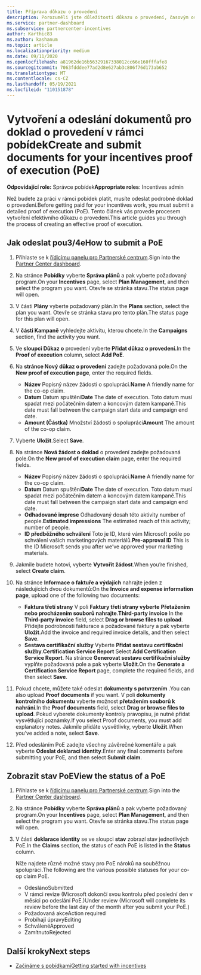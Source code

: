 ```yaml
---
title: Příprava důkazu o provedení
description: Porozuměli jste důležitosti důkazu o provedení, časovým osám, zobrazení stavu a pokynům pro odeslání.
ms.service: partner-dashboard
ms.subservice: partnercenter-incentives
author: Karthic83
ms.author: kashanum
ms.topic: article
ms.localizationpriority: medium
ms.date: 09/11/2020
ms.openlocfilehash: a81962de16b56329167338012cc66e160fffafe8
ms.sourcegitcommit: 7063fdddee77ad2d8e627ab3c806f76d173ab652
ms.translationtype: MT
ms.contentlocale: cs-CZ
ms.lasthandoff: 05/19/2021
ms.locfileid: "110151878"
---
```

# <a name="create-and-submit-documents-for-your-incentives-proof-of-execution-poe"></a><span data-ttu-id="1a03c-103">Vytvoření a odeslání dokumentů pro doklad o provedení v rámci pobídek</span><span class="sxs-lookup"><span data-stu-id="1a03c-103">Create and submit documents for your incentives proof of execution (PoE)</span></span>

<span data-ttu-id="1a03c-104">**Odpovídající role:** Správce pobídek</span><span class="sxs-lookup"><span data-stu-id="1a03c-104">**Appropriate roles**: Incentives admin</span></span>

<span data-ttu-id="1a03c-105">Než budete za práci v rámci pobídek platit, musíte odeslat podrobné doklad o provedení.</span><span class="sxs-lookup"><span data-stu-id="1a03c-105">Before getting paid for your incentives work, you must submit a detailed proof of execution (PoE).</span></span> <span data-ttu-id="1a03c-106">Tento článek vás provede procesem vytvoření efektivního důkazu o provedení.</span><span class="sxs-lookup"><span data-stu-id="1a03c-106">This article guides you through the process of creating an effective proof of execution.</span></span>

## <a name="how-to-submit-a-poe"></a><span data-ttu-id="1a03c-107">Jak odeslat pou3/4e</span><span class="sxs-lookup"><span data-stu-id="1a03c-107">How to submit a PoE</span></span>

1. <span data-ttu-id="1a03c-108">Přihlaste se k [řídicímu panelu pro Partnerské centrum](https://partner.microsoft.com/dashboard/).</span><span class="sxs-lookup"><span data-stu-id="1a03c-108">Sign into the [Partner Center dashboard](https://partner.microsoft.com/dashboard/).</span></span>

2. <span data-ttu-id="1a03c-109">Na stránce **Pobídky** vyberte **Správa plánů** a pak vyberte požadovaný program.</span><span class="sxs-lookup"><span data-stu-id="1a03c-109">On your **Incentives** page, select **Plan Management**, and then select the program you want.</span></span> <span data-ttu-id="1a03c-110">Otevře se stránka stavu.</span><span class="sxs-lookup"><span data-stu-id="1a03c-110">The status page will open.</span></span>

3. <span data-ttu-id="1a03c-111">V části **Plány** vyberte požadovaný plán.</span><span class="sxs-lookup"><span data-stu-id="1a03c-111">In the **Plans** section, select the plan you want.</span></span> <span data-ttu-id="1a03c-112">Otevře se stránka stavu pro tento plán.</span><span class="sxs-lookup"><span data-stu-id="1a03c-112">The status page for this plan will open.</span></span>

4. <span data-ttu-id="1a03c-113">V **části Kampaně** vyhledejte aktivitu, kterou chcete.</span><span class="sxs-lookup"><span data-stu-id="1a03c-113">In the **Campaigns** section, find the activity you want.</span></span>

5. <span data-ttu-id="1a03c-114">Ve **sloupci Důkaz o** provedení vyberte **Přidat důkaz o provedení.**</span><span class="sxs-lookup"><span data-stu-id="1a03c-114">In the **Proof of execution** column, select **Add PoE**.</span></span>

6. <span data-ttu-id="1a03c-115">Na **stránce Nový důkaz o provedení** zadejte požadovaná pole.</span><span class="sxs-lookup"><span data-stu-id="1a03c-115">On the **New proof of execution page**, enter the required fields.</span></span>

   - <span data-ttu-id="1a03c-116">**Název**  Popisný název žádosti o spolupráci.</span><span class="sxs-lookup"><span data-stu-id="1a03c-116">**Name**  A friendly name for the co-op claim.</span></span>
   - <span data-ttu-id="1a03c-117">**Datum**  Datum spuštění</span><span class="sxs-lookup"><span data-stu-id="1a03c-117">**Date**  The date of execution.</span></span> <span data-ttu-id="1a03c-118">Toto datum musí spadat mezi počátečním datem a koncovým datem kampaně.</span><span class="sxs-lookup"><span data-stu-id="1a03c-118">This date must fall between the campaign start date and campaign end date.</span></span>
   - <span data-ttu-id="1a03c-119">**Amount (Částka)**  Množství žádosti o spolupráci</span><span class="sxs-lookup"><span data-stu-id="1a03c-119">**Amount**  The amount of the co-op claim.</span></span>

7. <span data-ttu-id="1a03c-120">Vyberte **Uložit**.</span><span class="sxs-lookup"><span data-stu-id="1a03c-120">Select **Save**.</span></span>

8. <span data-ttu-id="1a03c-121">Na stránce **Nová žádost o doklad** o provedení zadejte požadovaná pole.</span><span class="sxs-lookup"><span data-stu-id="1a03c-121">On the **New proof of execution claim** page, enter the required fields.</span></span>

   - <span data-ttu-id="1a03c-122">**Název**  Popisný název žádosti o spolupráci.</span><span class="sxs-lookup"><span data-stu-id="1a03c-122">**Name**  A friendly name for the co-op claim.</span></span>
   - <span data-ttu-id="1a03c-123">**Datum**  Datum spuštění</span><span class="sxs-lookup"><span data-stu-id="1a03c-123">**Date**  The date of execution.</span></span> <span data-ttu-id="1a03c-124">Toto datum musí spadat mezi počátečním datem a koncovým datem kampaně.</span><span class="sxs-lookup"><span data-stu-id="1a03c-124">This date must fall between the campaign start date and campaign end date.</span></span>
   - <span data-ttu-id="1a03c-125">**Odhadované imprese**   Odhadovaný dosah této aktivity number of people.</span><span class="sxs-lookup"><span data-stu-id="1a03c-125">**Estimated impressions**   The estimated reach of this activity; number of people.</span></span>
   - <span data-ttu-id="1a03c-126">**ID předběžného schválení**   Toto je ID, které vám Microsoft pošle po schválení vašich marketingových materiálů.</span><span class="sxs-lookup"><span data-stu-id="1a03c-126">**Pre-approval ID**   This is the ID Microsoft sends you after we’ve approved your marketing materials.</span></span>

9. <span data-ttu-id="1a03c-127">Jakmile budete hotovi, vyberte **Vytvořit žádost**.</span><span class="sxs-lookup"><span data-stu-id="1a03c-127">When you’re finished, select **Create claim**.</span></span>

10. <span data-ttu-id="1a03c-128">Na stránce **Informace o faktuře a výdajích** nahrajte jeden z následujících dvou dokumentů:</span><span class="sxs-lookup"><span data-stu-id="1a03c-128">On the **Invoice and expense information page**, upload one of the following two documents:</span></span>
    - <span data-ttu-id="1a03c-129">**Faktura třetí strany**  V poli **Faktury třetí strany vyberte** **Přetažením nebo procházením souborů nahrajte**.</span><span class="sxs-lookup"><span data-stu-id="1a03c-129">**Third-party invoice**  In the **Third-party invoice** field, select **Drag or browse files to upload**.</span></span> <span data-ttu-id="1a03c-130">Přidejte podrobnosti fakturace a požadované faktury a pak vyberte **Uložit**.</span><span class="sxs-lookup"><span data-stu-id="1a03c-130">Add the invoice and required invoice details, and then select **Save**.</span></span>
    - <span data-ttu-id="1a03c-131">**Sestava certifikační služby**  Vyberte **Přidat sestavu certifikační služby**.</span><span class="sxs-lookup"><span data-stu-id="1a03c-131">**Certification Service Report**  Select **Add Certification Service Report**.</span></span> <span data-ttu-id="1a03c-132">Na stránce **Generovat sestavu certifikační služby** vyplňte požadovaná pole a pak vyberte **Uložit**.</span><span class="sxs-lookup"><span data-stu-id="1a03c-132">On the **Generate a Certification Service Report** page, complete the required fields, and then select **Save**.</span></span>

11. <span data-ttu-id="1a03c-133">Pokud chcete, můžete také odeslat **dokumenty s potvrzením** .</span><span class="sxs-lookup"><span data-stu-id="1a03c-133">You can also upload **Proof documents** if you want.</span></span> <span data-ttu-id="1a03c-134">V poli **dokumenty kontrolního dokumentu** vyberte možnost **přetažením souborů k nahrání**.</span><span class="sxs-lookup"><span data-stu-id="1a03c-134">In the **Proof documents** field, select **Drag or browse files to upload**.</span></span> <span data-ttu-id="1a03c-135">Pokud vyberete dokumenty kontroly pravopisu, je nutné přidat vysvětlující poznámky.</span><span class="sxs-lookup"><span data-stu-id="1a03c-135">If you select Proof documents, you must add explanatory notes.</span></span> <span data-ttu-id="1a03c-136">Jakmile přidáte vysvětlivky, vyberte **Uložit**.</span><span class="sxs-lookup"><span data-stu-id="1a03c-136">When you’ve added a note, select **Save**.</span></span>

12. <span data-ttu-id="1a03c-137">Před odesláním PoE zadejte všechny závěrečné komentáře a pak vyberte **Odeslat deklaraci identity**.</span><span class="sxs-lookup"><span data-stu-id="1a03c-137">Enter any final comments before submitting your PoE, and then select **Submit claim**.</span></span>

## <a name="view-the-status-of-a-poe"></a><span data-ttu-id="1a03c-138">Zobrazit stav PoE</span><span class="sxs-lookup"><span data-stu-id="1a03c-138">View the status of a PoE</span></span>

1. <span data-ttu-id="1a03c-139">Přihlaste se k [řídicímu panelu pro Partnerské centrum](https://partner.microsoft.com/dashboard/).</span><span class="sxs-lookup"><span data-stu-id="1a03c-139">Sign into the [Partner Center dashboard](https://partner.microsoft.com/dashboard/).</span></span>

2. <span data-ttu-id="1a03c-140">Na stránce **Pobídky** vyberte **Správa plánů** a pak vyberte požadovaný program.</span><span class="sxs-lookup"><span data-stu-id="1a03c-140">On your **Incentives** page, select **Plan Management**, and then select the program you want.</span></span> <span data-ttu-id="1a03c-141">Otevře se stránka stavu.</span><span class="sxs-lookup"><span data-stu-id="1a03c-141">The status page will open.</span></span>

3. <span data-ttu-id="1a03c-142">V části **deklarace identity** se ve sloupci **stav** zobrazí stav jednotlivých PoE.</span><span class="sxs-lookup"><span data-stu-id="1a03c-142">In the **Claims** section, the status of each PoE is listed in the **Status** column.</span></span>

   <span data-ttu-id="1a03c-143">Níže najdete různé možné stavy pro PoE nároků na souběžnou spolupráci.</span><span class="sxs-lookup"><span data-stu-id="1a03c-143">The following are the various possible statuses for your co-op claim PoE.</span></span>

   - <span data-ttu-id="1a03c-144">Odesláno</span><span class="sxs-lookup"><span data-stu-id="1a03c-144">Submitted</span></span>
   - <span data-ttu-id="1a03c-145">V rámci revize (Microsoft dokončí svou kontrolu před poslední den v měsíci po odeslání PoE.)</span><span class="sxs-lookup"><span data-stu-id="1a03c-145">Under review (Microsoft will complete its review before the last day of the month after you submit your PoE.)</span></span>
   - <span data-ttu-id="1a03c-146">Požadovaná akce</span><span class="sxs-lookup"><span data-stu-id="1a03c-146">Action required</span></span>
   - <span data-ttu-id="1a03c-147">Probíhají úpravy</span><span class="sxs-lookup"><span data-stu-id="1a03c-147">Editing</span></span>
   - <span data-ttu-id="1a03c-148">Schválené</span><span class="sxs-lookup"><span data-stu-id="1a03c-148">Approved</span></span>
   - <span data-ttu-id="1a03c-149">Zamítnuto</span><span class="sxs-lookup"><span data-stu-id="1a03c-149">Rejected</span></span>

## <a name="next-steps"></a><span data-ttu-id="1a03c-150">Další kroky</span><span class="sxs-lookup"><span data-stu-id="1a03c-150">Next steps</span></span>

- [<span data-ttu-id="1a03c-151">Začínáme s pobídkami</span><span class="sxs-lookup"><span data-stu-id="1a03c-151">Getting started with incentives</span></span>](incentives-get-started-intro.md)